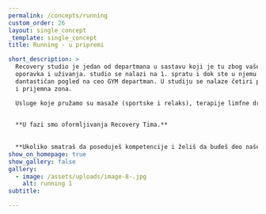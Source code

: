 ```yaml
---
permalink: /concepts/running
custom_order: 26
layout: single_concept
_template: single_concept
title: Running - u pripremi

short_description: >
  Recovery studio je jedan od departmana u sastavu koji je tu zbog vašeg
  oporavka i uživanja. studio se nalazi na 1. spratu i dok ste u njemu pruža se
  dantastičan pogled na ceo GYM departman. U studiju se nalaze četiri prostorije
  i prijemna zona.

  Usluge koje pružamo su masaže (sportske i relaks), terapije limfne drenaže, istezanje, krio terapija i Compex tretmani.

  
  **U fazi smo oformljivanja Recovery Tima.**
  
  
  **Ukoliko smatraš da poseduješ kompetencije i želiš da budeš deo našeg kolektiva pošalji nam CV na <a href="mailto:info@sinergijaconcept.com" target="_blank">info@sinergijaconcept.com</a>**
show_on_homepage: true
show_gallery: false
gallery:
  - image: /assets/uploads/image-8-.jpg
    alt: running 1
subtitle: 

---
```

